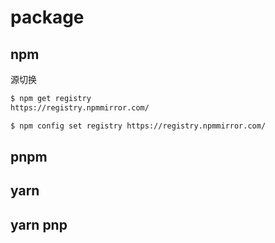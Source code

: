 # package

## npm

源切换

```bash
$ npm get registry
https://registry.npmmirror.com/

$ npm config set registry https://registry.npmmirror.com/
```



## pnpm

## yarn

## yarn pnp